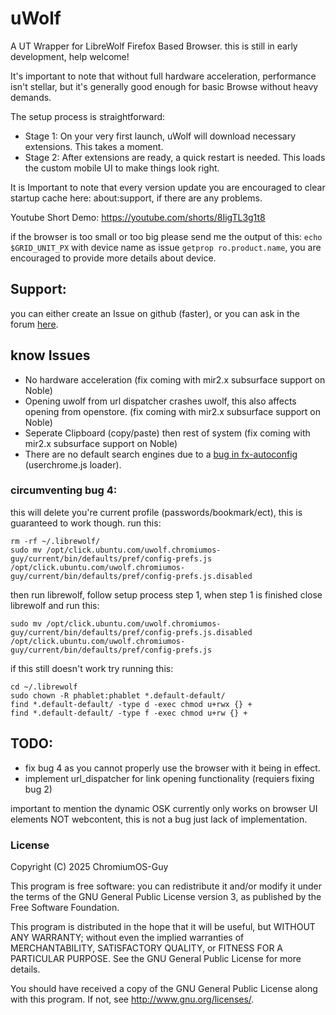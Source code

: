 # uWolf

A UT Wrapper for LibreWolf Firefox Based Browser.
this is still in early development, help welcome!

It's important to note that without full hardware acceleration, performance isn't stellar, but it's generally good enough for basic Browse without heavy demands.

The setup process is straightforward:
 -  Stage 1: On your very first launch, uWolf will download necessary extensions. This takes a moment.
 -  Stage 2: After extensions are ready, a quick restart is needed. This loads the custom mobile UI to make things look right.

It is Important to note that every version update you are encouraged to clear startup cache here: about:support, if there are any problems.

Youtube Short Demo: https://youtube.com/shorts/8IigTL3g1t8

if the browser is too small or too big please send me the output of this:
```echo $GRID_UNIT_PX```  with device name as issue ```getprop ro.product.name```, you are encouraged to provide more details about device.


## Support:
you can either create an Issue on github (faster), or you can ask in the forum [here](https://forums.ubports.com/topic/11060/uwolf-librewolf).


## know Issues
* No hardware acceleration (fix coming with mir2.x subsurface support on Noble)
* Opening uwolf from url dispatcher crashes uwolf, this also affects opening from openstore. (fix coming with mir2.x subsurface support on Noble)
* Seperate Clipboard (copy/paste) then rest of system (fix coming with mir2.x subsurface support on Noble)
* There are no default search engines due to a [bug in fx-autoconfig](https://github.com/MrOtherGuy/fx-autoconfig/issues/79) (userchrome.js loader).

### circumventing bug 4:
this will delete you're current profile (passwords/bookmark/ect), this is guaranteed to work though.
run this:
``` shell
rm -rf ~/.librewolf/
sudo mv /opt/click.ubuntu.com/uwolf.chromiumos-guy/current/bin/defaults/pref/config-prefs.js /opt/click.ubuntu.com/uwolf.chromiumos-guy/current/bin/defaults/pref/config-prefs.js.disabled
```
then run librewolf, follow setup process step 1,
when step 1 is finished close librewolf and run this:
```shell
sudo mv /opt/click.ubuntu.com/uwolf.chromiumos-guy/current/bin/defaults/pref/config-prefs.js.disabled /opt/click.ubuntu.com/uwolf.chromiumos-guy/current/bin/defaults/pref/config-prefs.js
```
if this still doesn't work try running this:
``` shell
cd ~/.librewolf
sudo chown -R phablet:phablet *.default-default/
find *.default-default/ -type d -exec chmod u+rwx {} +
find *.default-default/ -type f -exec chmod u+rw {} + 
```

## TODO:
* fix bug 4 as you cannot properly use the browser with it being in effect.
* implement url_dispatcher for link opening functionality (requiers fixing bug 2)


important to mention the dynamic OSK currently only works on browser UI elements NOT webcontent, this is not a bug just lack of implementation.

### License

Copyright (C) 2025  ChromiumOS-Guy

This program is free software: you can redistribute it and/or modify it under
the terms of the GNU General Public License version 3, as published by the
Free Software Foundation.

This program is distributed in the hope that it will be useful, but WITHOUT ANY
WARRANTY; without even the implied warranties of MERCHANTABILITY, SATISFACTORY
QUALITY, or FITNESS FOR A PARTICULAR PURPOSE.  See the GNU General Public License
for more details.

You should have received a copy of the GNU General Public License along with
this program. If not, see <http://www.gnu.org/licenses/>.
